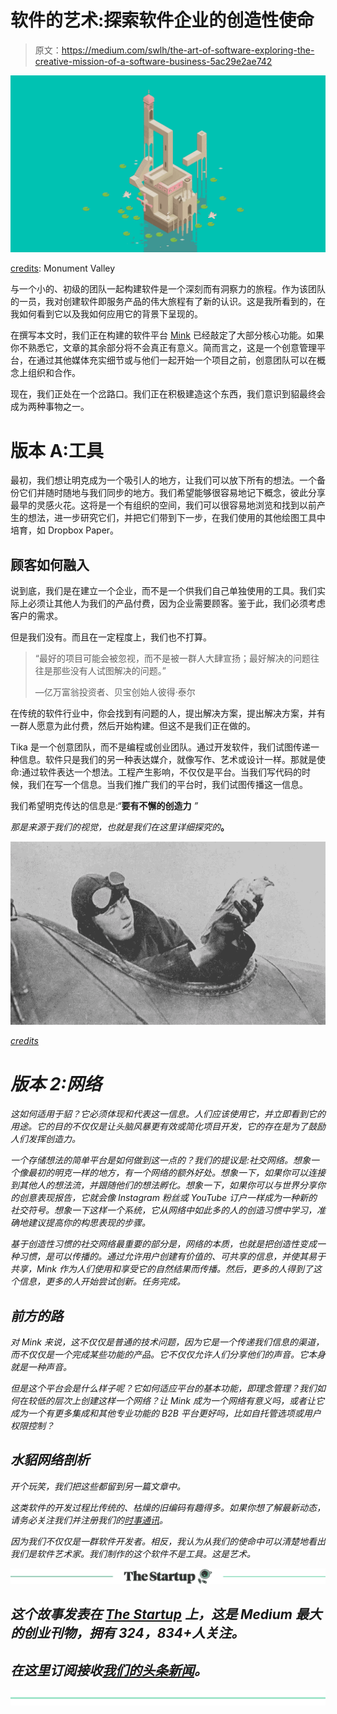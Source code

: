 # 软件的艺术:探索软件企业的创造性使命

> 原文：<https://medium.com/swlh/the-art-of-software-exploring-the-creative-mission-of-a-software-business-5ac29e2ae742>

![](img/a56b6c5a03915a0819c0dc98f92e31e8.png)

[credits](https://wall.alphacoders.com/big.php?i=554327): Monument Valley

与一个小的、初级的团队一起构建软件是一个深刻而有洞察力的旅程。作为该团队的一员，我对创建软件即服务产品的伟大旅程有了新的认识。这是我所看到的，在我如何看到它以及我如何应用它的背景下呈现的。

在撰写本文时，我们正在构建的软件平台 [Mink](http://tika.io/mink) 已经敲定了大部分核心功能。如果你不熟悉它，文章的其余部分将不会真正有意义。简而言之，这是一个创意管理平台，在通过其他媒体充实细节或与他们一起开始一个项目之前，创意团队可以在概念上组织和合作。

现在，我们正处在一个岔路口。我们正在积极建造这个东西，我们意识到貂最终会成为两种事物之一。

# 版本 A:工具

最初，我们想让明克成为一个吸引人的地方，让我们可以放下所有的想法。一个备份它们并随时随地与我们同步的地方。我们希望能够很容易地记下概念，彼此分享最早的灵感火花。这将是一个有组织的空间，我们可以很容易地浏览和找到以前产生的想法，进一步研究它们，并把它们带到下一步，在我们使用的其他绘图工具中培育，如 Dropbox Paper。

## 顾客如何融入

说到底，我们是在建立一个企业，而不是一个供我们自己单独使用的工具。我们实际上必须让其他人为我们的产品付费，因为企业需要顾客。鉴于此，我们必须考虑客户的需求。

但是我们没有。而且在一定程度上，我们也不打算。

> “最好的项目可能会被忽视，而不是被一群人大肆宣扬；最好解决的问题往往是那些没有人试图解决的问题。”
> 
> —亿万富翁投资者、贝宝创始人彼得·泰尔

在传统的软件行业中，你会找到有问题的人，提出解决方案，提出解决方案，并有一群人愿意为此付费，然后开始构建。但这不是我们正在做的。

Tika 是一个创意团队，而不是编程或创业团队。通过开发软件，我们试图传递一种信息。软件只是我们的另一种表达媒介，就像写作、艺术或设计一样。那就是使命:通过软件表达一个想法。工程产生影响，不仅仅是平台。当我们写代码的时候，我们在写一个信息。当我们推广我们的平台时，我们试图传播这一信息。

我们希望明克传达的信息是:“**要有不懈的创造力** *”*

*那是来源于我们的视觉，也就是我们在这里详细探究的*[](/changing-the-narrative/the-world-were-building-at-tika-what-why-and-how-6232d296e25c)**。**

*![](img/bba2b57f918ad95d83322c4cc2a84fd8.png)*

*[credits](http://www.strangehistory.net/2012/09/17/flying-messengers/)*

# *版本 2:网络*

*这如何适用于貂？它必须体现和代表这一信息。人们应该使用它，并立即看到它的用途。它的目的不仅仅是让头脑风暴更有效或简化项目开发，它的存在是为了鼓励人们发挥创造力。*

*一个存储想法的简单平台是如何做到这一点的？我们的提议是:社交网络。想象一个像最初的明克一样的地方，有一个网络的额外好处。想象一下，如果你可以连接到其他人的想法流，并跟随他们的想法孵化。想象一下，如果你可以与世界分享你的创意表现报告，它就会像 Instagram 粉丝或 YouTube 订户一样成为一种新的社交符号。想象一下这样一个系统，它从网络中如此多的人的创造习惯中学习，准确地建议提高你的构思表现的步骤。*

*基于创造性习惯的社交网络最重要的部分是，网络的本质，也就是把创造性变成一种习惯，是可以传播的。通过允许用户创建有价值的、可共享的信息，并使其易于共享，Mink 作为人们使用和享受它的自然结果而传播。然后，更多的人得到了这个信息，更多的人开始尝试创新。任务完成。*

## *前方的路*

*对 Mink 来说，这不仅仅是普通的技术问题，因为它是一个传递我们信息的渠道，而不仅仅是一个完成某些功能的产品。它不仅仅允许人们分享他们的声音。它本身就是一种声音。*

*但是这个平台会是什么样子呢？它如何适应平台的基本功能，即理念管理？我们如何在较低的层次上创建这样一个网络？让 Mink 成为一个网络有意义吗，或者让它成为一个有更多集成和其他专业功能的 B2B 平台更好吗，比如自托管选项或用户权限控制？*

## *水貂网络剖析*

*开个玩笑，我们把这些都留到另一篇文章中。*

*这类软件的开发过程比传统的、枯燥的旧编码有趣得多。如果你想了解最新动态，请务必关注我们并注册我们的[时事通讯](http://tika.io/mink)。*

*因为我们不仅仅是一群软件开发者。相反，我认为从我们的使命中可以清楚地看出我们是软件艺术家。我们制作的这个软件不是工具。这是艺术。*

*[![](img/308a8d84fb9b2fab43d66c117fcc4bb4.png)](https://medium.com/swlh)*

## *这个故事发表在 [The Startup](https://medium.com/swlh) 上，这是 Medium 最大的创业刊物，拥有 324，834+人关注。*

## *在这里订阅接收[我们的头条新闻](http://growthsupply.com/the-startup-newsletter/)。*

*[![](img/b0164736ea17a63403e660de5dedf91a.png)](https://medium.com/swlh)*